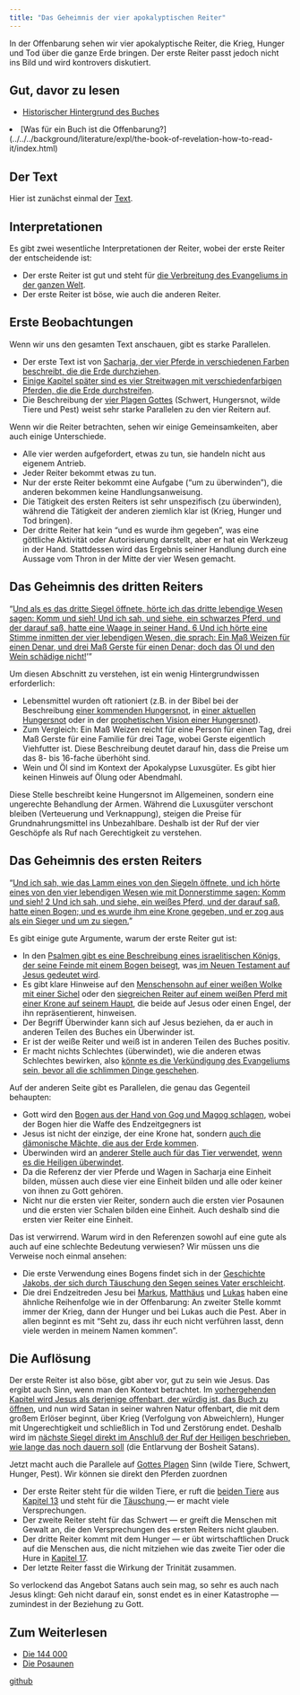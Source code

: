 ```yaml
---
title: "Das Geheimnis der vier apokalyptischen Reiter"
---
```



In der Offenbarung sehen wir vier apokalyptische Reiter, die Krieg, Hunger und Tod über die ganze Erde bringen. Der erste Reiter passt jedoch nicht ins Bild und wird kontrovers diskutiert.


## Gut, davor zu lesen

<a name="02bb"></a>
- [Historischer Hintergrund des Buches](../../../background/history/expl/pax-romana-key-to-understand-the-book-of-revelation/index.html)
<li id="639c">[Was für ein Buch ist die Offenbarung?](../../../background/literature/expl/the-book-of-revelation-how-to-read-it/index.html)</li>


## Der Text

<a name="19b5"></a>
Hier ist zunächst einmal der [Text](https://www.bibleserver.com/SLT/Offenbarung6%2C1-8).


## Interpretationen

<a name="e536"></a>
Es gibt zwei wesentliche Interpretationen der Reiter, wobei der erste Reiter der entscheidende ist:

- Der erste Reiter ist gut und steht für [die Verbreitung des Evangeliums in der ganzen Welt](https://www.bibleserver.com/SLT/Markus13%2C10).
- Der erste Reiter ist böse, wie auch die anderen Reiter.



## Erste Beobachtungen

<a name="2795"></a>
Wenn wir uns den gesamten Text anschauen, gibt es starke Parallelen.

- Der erste Text ist von [Sacharja, der vier Pferde in verschiedenen Farben beschreibt, die die Erde durchziehen](https://www.bibleserver.com/SLT/Sacharja1%2C8-15).
- [Einige Kapitel später sind es vier Streitwagen mit verschiedenfarbigen Pferden, die die Erde durchstreifen](https://www.bibleserver.com/SLT/Sacharja6%2C1-8).
- Die Beschreibung der [vier Plagen Gottes](https://www.bibleserver.com/SLT/Hesekiel14%2C12-23) (Schwert, Hungersnot, wilde Tiere und Pest) weist sehr starke Parallelen zu den vier Reitern auf.


Wenn wir die Reiter betrachten, sehen wir einige Gemeinsamkeiten, aber auch einige Unterschiede.

- Alle vier werden aufgefordert, etwas zu tun, sie handeln nicht aus eigenem Antrieb.
- Jeder Reiter bekommt etwas zu tun.
- Nur der erste Reiter bekommt eine Aufgabe (“um zu überwinden”), die anderen bekommen keine Handlungsanweisung.
- Die Tätigkeit des ersten Reiters ist sehr unspezifisch (zu überwinden), während die Tätigkeit der anderen ziemlich klar ist (Krieg, Hunger und Tod bringen).
- Der dritte Reiter hat kein “und es wurde ihm gegeben”, was eine göttliche Aktivität oder Autorisierung darstellt, aber er hat ein Werkzeug in der Hand. Stattdessen wird das Ergebnis seiner Handlung durch eine Aussage vom Thron in der Mitte der vier Wesen gemacht.



## Das Geheimnis des dritten Reiters

<a name="3bc5"></a>
“[Und als es das dritte Siegel öffnete, hörte ich das dritte lebendige Wesen sagen: Komm und sieh! Und ich sah, und siehe, ein schwarzes Pferd, und der darauf saß, hatte eine Waage in seiner Hand. 6 Und ich hörte eine Stimme inmitten der vier lebendigen Wesen, die sprach: Ein Maß Weizen für einen Denar, und drei Maß Gerste für einen Denar; doch das Öl und den Wein schädige nicht!](https://www.bibleserver.com/SLT/Offenbarung6%2C5-6)’”

Um diesen Abschnitt zu verstehen, ist ein wenig Hintergrundwissen erforderlich:

- Lebensmittel wurden oft rationiert (z.B. in der Bibel bei der Beschreibung [einer kommenden Hungersnot](https://www.bibleserver.com/SLT/3.Mose26%2C26), in [einer aktuellen Hungersnot](https://www.bibleserver.com/SLT/2.K%C3%B6nige7%2C1) oder in der [prophetischen Vision einer Hungersnot](https://www.bibleserver.com/SLT/Hesekiel4%2C10-16)).
- Zum Vergleich: Ein Maß Weizen reicht für eine Person für einen Tag, drei Maß Gerste für eine Familie für drei Tage, wobei Gerste eigentlich Viehfutter ist. Diese Beschreibung deutet darauf hin, dass die Preise um das 8- bis 16-fache überhöht sind.
- Wein und Öl sind im Kontext der Apokalypse Luxusgüter. Es gibt hier keinen Hinweis auf Ölung oder Abendmahl.


Diese Stelle beschreibt keine Hungersnot im Allgemeinen, sondern eine ungerechte Behandlung der Armen. Während die Luxusgüter verschont bleiben (Verteuerung und Verknappung), steigen die Preise für Grundnahrungsmittel ins Unbezahlbare. Deshalb ist der Ruf der vier Geschöpfe als Ruf nach Gerechtigkeit zu verstehen.


## Das Geheimnis des ersten Reiters

<a name="bdcd"></a>
“[Und ich sah, wie das Lamm eines von den Siegeln öffnete, und ich hörte eines von den vier lebendigen Wesen wie mit Donnerstimme sagen: Komm und sieh! 2 Und ich sah, und siehe, ein weißes Pferd, und der darauf saß, hatte einen Bogen; und es wurde ihm eine Krone gegeben, und er zog aus als ein Sieger und um zu siegen.](https://www.bibleserver.com/SLT/Offenbarung6%2C1-2)”

Es gibt einige gute Argumente, warum der erste Reiter gut ist:

- In den [Psalmen gibt es eine Beschreibung eines israelitischen Königs, der seine Feinde mit einem Bogen beisegt](https://www.bibleserver.com/SLT/Psalm45%2C5-6), was[ im Neuen Testament auf Jesus gedeutet wird](https://www.bibleserver.com/SLT/Hebr%C3%A4er1%2C8).
- Es gibt klare Hinweise auf den [Menschensohn auf einer weißen Wolke mit einer Sichel](https://www.bibleserver.com/SLT/Offenbarung14%2C14) oder den [siegreichen Reiter auf einem weißen Pferd mit einer Krone auf seinem Haupt](https://www.bibleserver.com/SLT/Offenbarung19%2C11), die beide auf Jesus oder einen Engel, der ihn repräsentierent, hinweisen.
- Der Begriff Überwinder kann sich auf Jesus beziehen, da er auch in anderen Teilen des Buches ein Überwinder ist.
- Er ist der weiße Reiter und weiß ist in anderen Teilen des Buches positiv.
- Er macht nichts Schlechtes (überwindet), wie die anderen etwas Schlechtes bewirken, also [könnte es die Verkündigung des Evangeliums sein, bevor all die schlimmen Dinge geschehen](https://www.bibleserver.com/SLT/Markus13%2C10).


Auf der anderen Seite gibt es Parallelen, die genau das Gegenteil behaupten:

- Gott wird den [Bogen aus der Hand von Gog und Magog schlagen](https://www.bibleserver.com/SLT/Hesekiel39%2C3), wobei der Bogen hier die Waffe des Endzeitgegners ist
- Jesus ist nicht der einzige, der eine Krone hat, sondern [auch die dämonische Mächte, die aus der Erde kommen](https://www.bibleserver.com/SLT/Offenbarung9%2C7).
- Überwinden wird an [anderer Stelle auch für das Tier verwendet](https://www.bibleserver.com/SLT/Offenbarung13%2C7), [wenn es die Heiligen überwindet](https://www.bibleserver.com/SLT/Offenbarung11%2C7).
- Da die Referenz der vier Pferde und Wagen in Sacharja eine Einheit bilden, müssen auch diese vier eine Einheit bilden und alle oder keiner von ihnen zu Gott gehören.
- Nicht nur die ersten vier Reiter, sondern auch die ersten vier Posaunen und die ersten vier Schalen bilden eine Einheit. Auch deshalb sind die ersten vier Reiter eine Einheit.


Das ist verwirrend. Warum wird in den Referenzen sowohl auf eine gute als auch auf eine schlechte Bedeutung verwiesen? Wir müssen uns die Verweise noch einmal ansehen:

- Die erste Verwendung eines Bogens findet sich in der [Geschichte Jakobs, der sich durch Täuschung den Segen seines Vater erschleicht](https://www.bibleserver.com/SLT/1.Mose27).
- Die drei Endzeitreden Jesu bei [Markus](https://www.bibleserver.com/SLT/Markus13%2C5-9), [Matthäus](https://www.bibleserver.com/SLT/Matth%C3%A4us24%2C4-8) und [Lukas](https://www.bibleserver.com/SLT/Lukas21%2C8-11) haben eine ähnliche Reihenfolge wie in der Offenbarung: An zweiter Stelle kommt immer der Krieg, dann der Hunger und bei Lukas auch die Pest. Aber in allen beginnt es mit “Seht zu, dass ihr euch nicht verführen lasst, denn viele werden in meinem Namen kommen”.



## Die Auflösung

<a name="8d71"></a>
Der erste Reiter ist also böse, gibt aber vor, gut zu sein wie Jesus. Das ergibt auch Sinn, wenn man den Kontext betrachtet. Im [vorhergehenden Kapitel wird Jesus als derjenige offenbart, der würdig ist, das Buch zu öffnen](https://www.bibleserver.com/SLT/Offenbarung5), und nun wird Satan in seiner wahren Natur offenbart, die mit dem großem Erlöser beginnt, über Krieg (Verfolgung von Abweichlern), Hunger mit Ungerechtigkeit und schließlich in Tod und Zerstörung endet. Deshalb wird im [nächste Siegel direkt im Anschluß der Ruf der Heiligen beschrieben, wie lange das noch dauern soll](https://www.bibleserver.com/SLT/Offenbarung6%2C9-11) (die Entlarvung der Bosheit Satans).

Jetzt macht auch die Parallele auf [Gottes Plagen](https://www.bibleserver.com/SLT/Hesekiel14%2C12-23) Sinn (wilde Tiere, Schwert, Hunger, Pest). Wir können sie direkt den Pferden zuordnen

- Der erste Reiter steht für die wilden Tiere, er ruft die [beiden Tiere](../../../content/beasts/expl/the-nature-of-the-beast-in-the-book-of-revelation/index.html) aus [Kapitel 13](https://www.bibleserver.com/SLT/Offenbarung13) und steht für die [Täuschung ](https://www.bibleserver.com/SLT/2.Korinther11%2C14)— er macht viele Versprechungen.
- Der zweite Reiter steht für das Schwert — er greift die Menschen mit Gewalt an, die den Versprechungen des ersten Reiters nicht glauben.
- Der dritte Reiter kommt mit dem Hunger — er übt wirtschaftlichen Druck auf die Menschen aus, die nicht mitziehen wie das zweite Tier oder die Hure in [Kapitel 17](https://www.bibleserver.com/SLT/Offenbarung17).
- Der letzte Reiter fasst die Wirkung der Trinität zusammen.


So verlockend das Angebot Satans auch sein mag, so sehr es auch nach Jesus klingt: Geh nicht darauf ein, sonst endet es in einer Katastrophe — zumindest in der Beziehung zu Gott.


## Zum Weiterlesen

<a name="3407"></a>
- [Die 144 000](../../../content/army/expl/the-144000/index.html)
- [Die Posaunen](../../../content/trumpets/expl/the-trumpets-in-revelation/index.html)




[github](https://github.com/revelation-today/revelation-today/blob/main/exampleSite/content/docs/content/seals/expl/the-mystery-of-the-four-horse-men.de.md)
